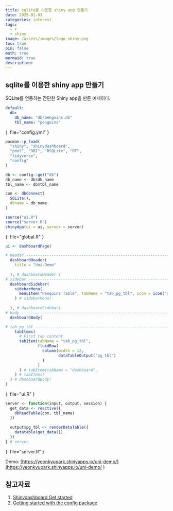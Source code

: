 ```yaml
---
title: sqlite를 이용한 shiny app 만들기 
date: 2025-01-03
categories: interest
tags: 
  - r
  - shiny
image: /assets/images/logo_shiny.png
toc: true
pin: false
math: true
mermaid: true
description: 
---
```


## sqlite를 이용한 shiny app 만들기

SQLite를 연동하는 간단한 Shiny app을 만든 예제이다.


```yml
default:
  db:
    db_name: "db/penguins.db"
    tbl_name: "penguins"
```
{: file="config.yml" }


```r
pacman::p_load(
  "shiny", "shinydashboard",
  "pool", "DBI", "RSQLite", "DT",
  "tidyverse",
  "config"
)

db <- config::get("db")
db_name <- db$db_name
tbl_name <- db$tbl_name

con <- dbConnect(
  SQLite(),
  dbname = db_name
)

source("ui.R")
source("server.R")
shinyApp(ui = ui, server = server)
```
{: file="global.R" }

```r
ui <- dashboardPage(

# header ------------------------------------------------------------------
  dashboardHeader(
    title = "Uni-Demo"
    
  ), # dashboardHeader (
# sidebar -----------------------------------------------------------------
  dashboardSidebar(
    sidebarMenu(
      menuItem("Penquins Table", tabName = "tab_pg_tbl", icon = icon("dashboard"))
    ) # sidebarMenu(
    
  ), # dashboardSidebar(
# body --------------------------------------------------------------------
  dashboardBody(

# tab_pg_tbl --------------------------------------------------------------
    tabItems(
      # First tab content
      tabItem(tabName = "tab_pg_tbl",
              fluidRow(
                column(width = 12,
                       dataTableOutput("pg_tbl")
                )
              )
      ) # tabItem(tabName = "dashboard",
    ) # tabItems(
  ) # dashboardBody(
)
```
{: file="ui.R" }


```r
server <- function(input, output, session) {
  get_data <- reactive({
    dbReadTable(con, tbl_name)
  })
  
  output$pg_tbl <- renderDataTable({
    datatable(get_data())
  })
} # server
```
{: file="server.R" }

Demo: [https://yeonkyupark.shinyapps.io/uni-demo/](https://yeonkyupark.shinyapps.io/uni-demo/
)


## 참고자료

1. [Shinydashboard Get started](https://rstudio.github.io/shinydashboard/get_started.html)
1. [Getting started with the config package](https://rstudio.github.io/config/articles/introduction.html)

